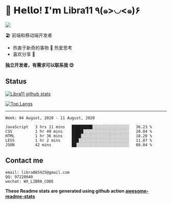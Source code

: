 # 🥳 𝗛𝗲𝗹𝗹𝗼! 𝗜'𝗺 Libra11 ٩(๑>◡<๑)۶

[![](https://img.shields.io/badge/-@Libra11-%23181717?style=flat-square&logo=github)](https://github.com/Libra11)

🏖 前端和移动端开发者

- 热衷于新奇的事物 🤩 热爱思考
- 喜欢分享 🧐

**独立开发者，有需求可以联系我 😊**

## Status

[![Libra11 github stats](https://github-readme-stats.vercel.app/api?username=Libra11&count_private=true&show_icons=true&theme=radical)](https://github.com/Libra11)

[![Top Langs](https://github-readme-stats.vercel.app/api/top-langs/?username=Libra11&theme=radical)](https://github.com/Libra11)

---

<!--START_SECTION:waka-->
```text
Week: 04 August, 2020 - 11 August, 2020

JavaScript   3 hrs 11 mins   █████████░░░░░░░░░░░░░░░░   36.23 % 
CSS          1 hr 49 mins    █████░░░░░░░░░░░░░░░░░░░░   20.84 % 
HTML         1 hr 36 mins    ████░░░░░░░░░░░░░░░░░░░░░   18.20 % 
LESS         1 hr 2 mins     ███░░░░░░░░░░░░░░░░░░░░░░   11.87 % 
JSON         42 mins         ██░░░░░░░░░░░░░░░░░░░░░░░   08.04 %
```
<!--END_SECTION:waka-->

## Contact me

```text
email: libra085925@gmail.com
QQ: 97220040
wechat: WX_LIBRA_CODE
```

**These Readme stats are generated using github action [awesome-readme-stats](https://github.com/anmol098/waka-readme-stats)**
